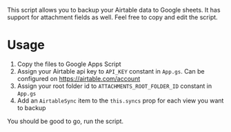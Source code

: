 This script allows you to backup your Airtable data to Google sheets. It has support for attachment fields as well.
Feel free to copy and edit the script.
# Usage

1. Copy the files to Google Apps Script
2. Assign your Airtable api key to `API_KEY` constant in `App.gs`. Can be configured on https://airtable.com/account
3. Assign your root folder id to `ATTACHMENTS_ROOT_FOLDER_ID` constant in `App.gs`
4. Add an `AirtableSync` item to the `this.syncs` prop for each view you want to backup

You should be good to go, run the script.
